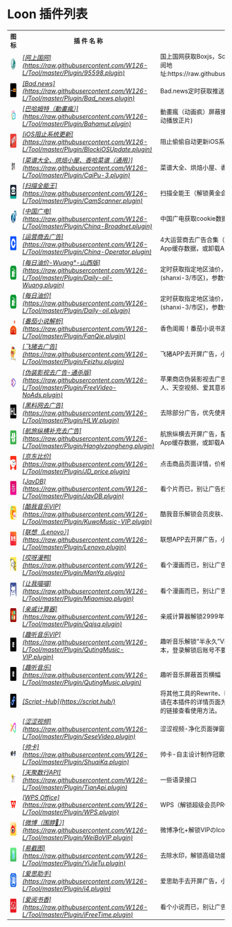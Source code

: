 # Loon 插件列表

<table>
<tr><th> 图  标 </th> <th> 插 件 名 称 </th> <th> 插 件 功 能 </th> </tr >
<tr>
<tr ><td > <img src="https://raw.githubusercontent.com/W126-L/Tool/main/IconSet/108px/Guoshangguowang.png" width="32" height="32" style="border-radius: 10%;" loading="lazy"> </td><td><a href="https://raw.githubusercontent.com/W126-L/Tool/master/Plugin/95598.plugin"><em>[网上国网](https://raw.githubusercontent.com/W126-L/Tool/master/Plugin/95598.plugin)</em></a></td><td>国上国网获取Boxjs，Scriptable小组件数据，并进行定时任务の推送。BoxJs订阅地址:https://raw.githubusercontent.com/Yuheng0101/X/main/Tasks/boxjs.json</td></tr><tr ><td > <img src="https://raw.githubusercontent.com/W126-L/Tool/main/IconSet/108px/Bad_news.png" width="32" height="32" style="border-radius: 10%;" loading="lazy"> </td><td><a href="https://raw.githubusercontent.com/W126-L/Tool/master/Plugin/Bad_news.plugin"><em>[Bad.news](https://raw.githubusercontent.com/W126-L/Tool/master/Plugin/Bad_news.plugin)</em></a></td><td>Bad.news定时获取推送视频</td></tr><tr ><td > <img src="https://raw.githubusercontent.com/W126-L/Tool/main/IconSet/108px/Bahamut.png" width="32" height="32" style="border-radius: 10%;" loading="lazy"> </td><td><a href="https://raw.githubusercontent.com/W126-L/Tool/master/Plugin/Bahamut.plugin"><em>[巴哈姆特（動畫瘋）](https://raw.githubusercontent.com/W126-L/Tool/master/Plugin/Bahamut.plugin)</em></a></td><td>動畫瘋（动画疯）屏蔽播放广告脚本 (无时间提醒，等待25～30S即可，黑屏完自动播放正片)</td></tr><tr ><td > <img src="https://raw.githubusercontent.com/W126-L/Tool/main/IconSet/108px/NoUpdate.png" width="32" height="32" style="border-radius: 10%;" loading="lazy"> </td><td><a href="https://raw.githubusercontent.com/W126-L/Tool/master/Plugin/BlockiOSUpdate.plugin"><em>[iOS阻止系统更新](https://raw.githubusercontent.com/W126-L/Tool/master/Plugin/BlockiOSUpdate.plugin)</em></a></td><td>阻止偷偷自动更新iOS系统，域名分流拦截</td></tr><tr ><td > <img src="https://raw.githubusercontent.com/W126-L/Tool/main/IconSet/108px/CaiPu.png" width="32" height="32" style="border-radius: 10%;" loading="lazy"> </td><td><a href="https://raw.githubusercontent.com/W126-L/Tool/master/Plugin/CaiPu-3.plugin"><em>[菜谱大全、烘焙小屋、香哈菜谱（通用）](https://raw.githubusercontent.com/W126-L/Tool/master/Plugin/CaiPu-3.plugin)</em></a></td><td>菜谱大全、烘焙小屋、香哈菜谱（通用）解锁VIP，菜谱视频在线观看</td></tr><tr ><td > <img src="https://raw.githubusercontent.com/W126-L/Tool/main/IconSet/108px/CamScanner.png" width="32" height="32" style="border-radius: 10%;" loading="lazy"> </td><td><a href="https://raw.githubusercontent.com/W126-L/Tool/master/Plugin/CamScanner.plugin"><em>[扫描全能王](https://raw.githubusercontent.com/W126-L/Tool/master/Plugin/CamScanner.plugin)</em></a></td><td>扫描全能王（解锁黄金会员）</td></tr><tr ><td > <img src="https://raw.githubusercontent.com/W126-L/Tool/main/IconSet/108px/China-Broadnet.png" width="32" height="32" style="border-radius: 10%;" loading="lazy"> </td><td><a href="https://raw.githubusercontent.com/W126-L/Tool/master/Plugin/China-Broadnet.plugin"><em>[中国广电](https://raw.githubusercontent.com/W126-L/Tool/master/Plugin/China-Broadnet.plugin)</em></a></td><td>中国广电获取cookie数据</td></tr><tr ><td > <img src="https://raw.githubusercontent.com/W126-L/Tool/main/IconSet/108px/China-Operator.png" width="32" height="32" style="border-radius: 10%;" loading="lazy"> </td><td><a href="https://raw.githubusercontent.com/W126-L/Tool/master/Plugin/China-Operator.plugin"><em>[运营商去广告](https://raw.githubusercontent.com/W126-L/Tool/master/Plugin/China-Operator.plugin)</em></a></td><td>4大运营商去广告合集（中国移动、联通，电信，广电）小tips：如无效，清除App缓存数据，或卸载APP重新安装</td></tr><tr ><td > <img src="https://raw.githubusercontent.com/W126-L/Tool/main/IconSet/108px/Youjia.png" width="32" height="32" style="border-radius: 10%;" loading="lazy"> </td><td><a href="https://raw.githubusercontent.com/W126-L/Tool/master/Plugin/Daily-oil-Wuang.plugin"><em>[每日油价-Wuang°-山西版](https://raw.githubusercontent.com/W126-L/Tool/master/Plugin/Daily-oil-Wuang.plugin)</em></a></td><td>定时获取指定地区油价，*tips*:*注意*:山西地区(shanxi/市区)，陕西地区(shanxi-3/市区)，参数优先级自上而下</td></tr><tr ><td > <img src="https://raw.githubusercontent.com/W126-L/Tool/main/IconSet/108px/Youjia.png" width="32" height="32" style="border-radius: 10%;" loading="lazy"> </td><td><a href="https://raw.githubusercontent.com/W126-L/Tool/master/Plugin/Daily-oil.plugin"><em>[每日油价](https://raw.githubusercontent.com/W126-L/Tool/master/Plugin/Daily-oil.plugin)</em></a></td><td>定时获取指定地区油价，*tips*:*注意*:山西地区(shanxi/市区)，陕西地区(shanxi-3/市区)，参数优先级自上而下</td></tr><tr ><td > <img src="https://raw.githubusercontent.com/W126-L/Tool/main/IconSet/108px/FanQie.png" width="32" height="32" style="border-radius: 10%;" loading="lazy"> </td><td><a href="https://raw.githubusercontent.com/W126-L/Tool/master/Plugin/FanQie.plugin"><em>[番茄小说解析](https://raw.githubusercontent.com/W126-L/Tool/master/Plugin/FanQie.plugin)</em></a></td><td>香色闺阁！番茄小说书源解析</td></tr><tr ><td > <img src="https://raw.githubusercontent.com/W126-L/Tool/main/IconSet/108px/Feizhu.png" width="32" height="32" style="border-radius: 10%;" loading="lazy"> </td><td><a href="https://raw.githubusercontent.com/W126-L/Tool/master/Plugin/Feizhu.plugin"><em>[飞猪去广告](https://raw.githubusercontent.com/W126-L/Tool/master/Plugin/Feizhu.plugin)</em></a></td><td>飞猪APP去开屏广告，小tips：如无效，清除App缓存数据，或卸载APP重新安装</td></tr><tr ><td > <img src="https://raw.githubusercontent.com/W126-L/Tool/main/IconSet/108px/FreeVideo.png" width="32" height="32" style="border-radius: 10%;" loading="lazy"> </td><td><a href="https://raw.githubusercontent.com/W126-L/Tool/master/Plugin/FreeVideo-NoAds.plugin"><em>[伪装影视去广告-通杀版](https://raw.githubusercontent.com/W126-L/Tool/master/Plugin/FreeVideo-NoAds.plugin)</em></a></td><td>苹果商店伪装影视去广告-通杀版（包含大部分伪装影视：大师兄影视、追剧达人、天空视频、爱其意视频、佩奇影视、橘子视频、777影视等…）</td></tr><tr ><td > <img src="https://raw.githubusercontent.com/W126-L/Tool/main/IconSet/108px/Heiliaowang.png" width="32" height="32" style="border-radius: 10%;" loading="lazy"> </td><td><a href="https://raw.githubusercontent.com/W126-L/Tool/master/Plugin/HLW.plugin"><em>[黑料网去广告](https://raw.githubusercontent.com/W126-L/Tool/master/Plugin/HLW.plugin)</em></a></td><td>去除部分广告，优先使用海外永久入口，其次使用国内入口(会变动)，走代理</td></tr><tr ><td > <img src="https://raw.githubusercontent.com/W126-L/Tool/main/IconSet/108px/Hanglvzongheng.png" width="32" height="32" style="border-radius: 10%;" loading="lazy"> </td><td><a href="https://raw.githubusercontent.com/W126-L/Tool/master/Plugin/Hanglvzongheng.plugin"><em>[航旅纵横补充去广告](https://raw.githubusercontent.com/W126-L/Tool/master/Plugin/Hanglvzongheng.plugin)</em></a></td><td>航旅纵横去开屏广告，配合可莉航旅纵横首页去广告使用！小tips：如无效，清除App缓存数据，或卸载APP重新安装</td></tr><tr ><td > <img src="https://raw.githubusercontent.com/W126-L/Tool/main/IconSet/108px/JD.png" width="32" height="32" style="border-radius: 10%;" loading="lazy"> </td><td><a href="https://raw.githubusercontent.com/W126-L/Tool/master/Plugin/JD_price.plugin"><em>[京东比价](https://raw.githubusercontent.com/W126-L/Tool/master/Plugin/JD_price.plugin)</em></a></td><td>点击商品页面详情，价格弹窗通知显示</td></tr><tr ><td > <img src="https://raw.githubusercontent.com/W126-L/Tool/main/IconSet/108px/JavDB.png" width="32" height="32" style="border-radius: 10%;" loading="lazy"> </td><td><a href="https://raw.githubusercontent.com/W126-L/Tool/master/Plugin/JavDB.plugin"><em>[JavDB](https://raw.githubusercontent.com/W126-L/Tool/master/Plugin/JavDB.plugin)</em></a></td><td>看个片而已，别让广告扫兴！JavDB-净化&解锁永久VIP</td></tr><tr ><td > <img src="https://raw.githubusercontent.com/W126-L/Tool/main/IconSet/108px/KuwoMusic-Pro.png" width="32" height="32" style="border-radius: 10%;" loading="lazy"> </td><td><a href="https://raw.githubusercontent.com/W126-L/Tool/master/Plugin/KuwoMusic-VIP.plugin"><em>[酷我音乐VIP](https://raw.githubusercontent.com/W126-L/Tool/master/Plugin/KuwoMusic-VIP.plugin)</em></a></td><td>酷我音乐解锁会员皮肤、会员音频(最高无损)、听书权限</td></tr><tr ><td > <img src="https://raw.githubusercontent.com/W126-L/Tool/main/IconSet/108px/Lenovo.png" width="32" height="32" style="border-radius: 10%;" loading="lazy"> </td><td><a href="https://raw.githubusercontent.com/W126-L/Tool/master/Plugin/Lenovo.plugin"><em>[联想（Lenovo）](https://raw.githubusercontent.com/W126-L/Tool/master/Plugin/Lenovo.plugin)</em></a></td><td>联想APP去开屏广告，小tips：如无效，清除App缓存数据，或卸载APP重新安装</td></tr><tr ><td > <img src="https://raw.githubusercontent.com/W126-L/Tool/main/IconSet/108px/ManYa.png" width="32" height="32" style="border-radius: 10%;" loading="lazy"> </td><td><a href="https://raw.githubusercontent.com/W126-L/Tool/master/Plugin/ManYa.plugin"><em>[哎呀漫鸭](https://raw.githubusercontent.com/W126-L/Tool/master/Plugin/ManYa.plugin)</em></a></td><td>看个漫画而已，别让广告扫兴！解锁终身会员，畅快看漫画。</td></tr><tr ><td > <img src="https://raw.githubusercontent.com/W126-L/Tool/main/IconSet/108px/Miaomiao.png" width="32" height="32" style="border-radius: 10%;" loading="lazy"> </td><td><a href="https://raw.githubusercontent.com/W126-L/Tool/master/Plugin/Miaomiao.plugin"><em>[让我喵喵](https://raw.githubusercontent.com/W126-L/Tool/master/Plugin/Miaomiao.plugin)</em></a></td><td>看个漫画而已，别让广告扫兴！解锁兑换会员,畅快看漫画。</td></tr><tr ><td > <img src="https://raw.githubusercontent.com/W126-L/Tool/main/IconSet/108px/Qinqijisuanqi.png" width="32" height="32" style="border-radius: 10%;" loading="lazy"> </td><td><a href="https://raw.githubusercontent.com/W126-L/Tool/master/Plugin/Qqjsq.plugin"><em>[亲戚计算器](https://raw.githubusercontent.com/W126-L/Tool/master/Plugin/Qqjsq.plugin)</em></a></td><td>亲戚计算器解锁2999年会员</td></tr><tr ><td > <img src="https://raw.githubusercontent.com/W126-L/Tool/main/IconSet/108px/QutingMusic.png" width="32" height="32" style="border-radius: 10%;" loading="lazy"> </td><td><a href="https://raw.githubusercontent.com/W126-L/Tool/master/Plugin/QutingMusic-VIP.plugin"><em>[趣听音乐VIP](https://raw.githubusercontent.com/W126-L/Tool/master/Plugin/QutingMusic-VIP.plugin)</em></a></td><td>趣听音乐解锁“半永久”VIP（该脚本属于一次性“半永久”解锁，解锁完即可关闭脚本，登录解锁后账号不要退出登录，否则需要再次解锁）</td></tr><tr ><td > <img src="https://raw.githubusercontent.com/W126-L/Tool/main/IconSet/108px/QutingMusic.png" width="32" height="32" style="border-radius: 10%;" loading="lazy"> </td><td><a href="https://raw.githubusercontent.com/W126-L/Tool/master/Plugin/QutingMusic.plugin"><em>[趣听音乐](https://raw.githubusercontent.com/W126-L/Tool/master/Plugin/QutingMusic.plugin)</em></a></td><td>趣听音乐屏蔽首页横幅</td></tr><tr ><td > <img src="https://raw.githubusercontent.com/luestr/IconResource/main/Other_icon/120px/Script-Hub.png" width="32" height="32" style="border-radius: 10%;" loading="lazy"> </td><td><a href="https://script.hub/"><em>[Script-Hub](https://script.hub/)</em></a></td><td>将其他工具的Rewrite、Rule和JavaScript资源转换为Loon能识别的格式，使用前请在本插件的详情页面为[PROXY]项分配代理策略。在插件列表中点击此插件上的链接查看使用方法。</td></tr><tr ><td > <img src="https://raw.githubusercontent.com/W126-L/Tool/main/IconSet/108px/SeseVideo.png" width="32" height="32" style="border-radius: 10%;" loading="lazy"> </td><td><a href="https://raw.githubusercontent.com/W126-L/Tool/master/Plugin/SeseVideo.plugin"><em>[涩涩视频](https://raw.githubusercontent.com/W126-L/Tool/master/Plugin/SeseVideo.plugin)</em></a></td><td>涩涩视频-净化页面弹窗广告</td></tr><tr ><td > <img src="https://raw.githubusercontent.com/W126-L/Tool/main/IconSet/108px/ShuaiKa.png" width="32" height="32" style="border-radius: 10%;" loading="lazy"> </td><td><a href="https://raw.githubusercontent.com/W126-L/Tool/master/Plugin/ShuaiKa.plugin"><em>[帅卡](https://raw.githubusercontent.com/W126-L/Tool/master/Plugin/ShuaiKa.plugin)</em></a></td><td>帅卡-自主设计制作冠歌卡，关系卡，歌单等内容，解锁会员VIP</td></tr><tr ><td > <img src="https://raw.githubusercontent.com/W126-L/Tool/main/IconSet/108px/Yan.png" width="32" height="32" style="border-radius: 10%;" loading="lazy"> </td><td><a href="https://raw.githubusercontent.com/W126-L/Tool/master/Plugin/TianApi.plugin"><em>[天聚数行API](https://raw.githubusercontent.com/W126-L/Tool/master/Plugin/TianApi.plugin)</em></a></td><td>一些语录接口</td></tr><tr ><td > <img src="https://raw.githubusercontent.com/W126-L/Tool/main/IconSet/108px/WPS.png" width="32" height="32" style="border-radius: 10%;" loading="lazy"> </td><td><a href="https://raw.githubusercontent.com/W126-L/Tool/master/Plugin/WPS.plugin"><em>[WPS Office](https://raw.githubusercontent.com/W126-L/Tool/master/Plugin/WPS.plugin)</em></a></td><td>WPS（解锁超级会员PRO、稻壳会员等）-自慰</td></tr><tr ><td > <img src="https://raw.githubusercontent.com/W126-L/Tool/main/IconSet/108px/Weibo.png" width="32" height="32" style="border-radius: 10%;" loading="lazy"> </td><td><a href="https://raw.githubusercontent.com/W126-L/Tool/master/Plugin/WeiBoVIP.plugin"><em>[微博（围脖🧣）](https://raw.githubusercontent.com/W126-L/Tool/master/Plugin/WeiBoVIP.plugin)</em></a></td><td>微博净化+解锁VIPのIcon（图标）更纯粹的刷信息流</td></tr><tr ><td > <img src="https://raw.githubusercontent.com/W126-L/Tool/main/IconSet/108px/Yijietu.png" width="32" height="32" style="border-radius: 10%;" loading="lazy"> </td><td><a href="https://raw.githubusercontent.com/W126-L/Tool/master/Plugin/YiJieTu.plugin"><em>[易截图](https://raw.githubusercontent.com/W126-L/Tool/master/Plugin/YiJieTu.plugin)</em></a></td><td>去除水印，解锁高级功能</td></tr><tr ><td > <img src="https://raw.githubusercontent.com/W126-L/Tool/main/IconSet/108px/i4.png" width="32" height="32" style="border-radius: 10%;" loading="lazy"> </td><td><a href="https://raw.githubusercontent.com/W126-L/Tool/master/Plugin/i4.plugin"><em>[爱思助手](https://raw.githubusercontent.com/W126-L/Tool/master/Plugin/i4.plugin)</em></a></td><td>爱思助手去开屏广告，小tips：如无效，清除App缓存数据，或卸载APP重新安装</td></tr><tr ><td > <img src="https://raw.githubusercontent.com/W126-L/Tool/main/IconSet/108px/iFreeTime-Fang.png" width="32" height="32" style="border-radius: 10%;" loading="lazy"> </td><td><a href="https://raw.githubusercontent.com/W126-L/Tool/master/Plugin/iFreeTime.plugin"><em>[爱阅书香](https://raw.githubusercontent.com/W126-L/Tool/master/Plugin/iFreeTime.plugin)</em></a></td><td>看个小说而已，别让广告扫兴！爱阅书香会员激励快速跳过</td></tr>
</tr>
</table>
